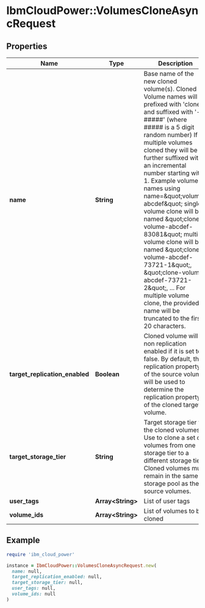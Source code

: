 # IbmCloudPower::VolumesCloneAsyncRequest

## Properties

| Name | Type | Description | Notes |
| ---- | ---- | ----------- | ----- |
| **name** | **String** | Base name of the new cloned volume(s). Cloned Volume names will be prefixed with &#39;clone-&#39;     and suffixed with &#39;-#####&#39; (where ##### is a 5 digit random number) If multiple volumes cloned they will be further suffixed with an incremental number starting with 1.   Example volume names using name&#x3D;\&quot;volume-abcdef\&quot;     single volume clone will be named \&quot;clone-volume-abcdef-83081\&quot;     multi volume clone will be named \&quot;clone-volume-abcdef-73721-1\&quot;, \&quot;clone-volume-abcdef-73721-2\&quot;, ... For multiple volume clone, the provided name will be truncated to the first 20 characters.  |  |
| **target_replication_enabled** | **Boolean** | Cloned volume will be non replication enabled if it is set to false. By default, the replication property of the source volume will be used to determine the replication property of the cloned target volume. | [optional] |
| **target_storage_tier** | **String** | Target storage tier for the cloned volumes. Use to clone a set of volumes from one storage tier to a different storage tier. Cloned volumes must remain in the same storage pool as the source volumes.  | [optional] |
| **user_tags** | **Array&lt;String&gt;** | List of user tags | [optional] |
| **volume_ids** | **Array&lt;String&gt;** | List of volumes to be cloned |  |

## Example

```ruby
require 'ibm_cloud_power'

instance = IbmCloudPower::VolumesCloneAsyncRequest.new(
  name: null,
  target_replication_enabled: null,
  target_storage_tier: null,
  user_tags: null,
  volume_ids: null
)
```

